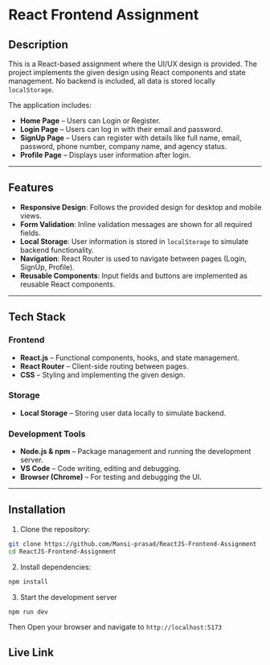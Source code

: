 # React Frontend Assignment

## Description
This is a React-based assignment where the UI/UX design is provided. The project implements the given design using React components and state management. No backend is included, all data is stored locally `localStorage`.

The application includes:

- **Home Page** – Users can Login or Register.
- **Login Page** – Users can log in with their email and password.
- **SignUp Page** – Users can register with details like full name, email, password, phone number, company name, and agency status.
- **Profile Page** – Displays user information after login.

---

## Features

- **Responsive Design**: Follows the provided design for desktop and mobile views.  
- **Form Validation**: Inline validation messages are shown for all required fields.  
- **Local Storage**: User information is stored in `localStorage` to simulate backend functionality.  
- **Navigation**: React Router is used to navigate between pages (Login, SignUp, Profile).  
- **Reusable Components**: Input fields and buttons are implemented as reusable React components.  

---

## Tech Stack

### Frontend
- **React.js** – Functional components, hooks, and state management.
- **React Router** – Client-side routing between pages.
- **CSS** – Styling and implementing the given design.

### Storage
- **Local Storage** – Storing user data locally to simulate backend.

### Development Tools
- **Node.js & npm** – Package management and running the development server.
- **VS Code** – Code writing, editing and debugging.
- **Browser (Chrome)** – For testing and debugging the UI.

---

## Installation

1. Clone the repository:

```bash
git clone https://github.com/Mansi-prasad/ReactJS-Frontend-Assignment
cd ReactJS-Frontend-Assignment
```
2. Install dependencies:
```bash
npm install
```
3. Start the development server
```bash
npm run dev
```
Then Open your browser and navigate to `http://localhost:5173`


## Live Link
